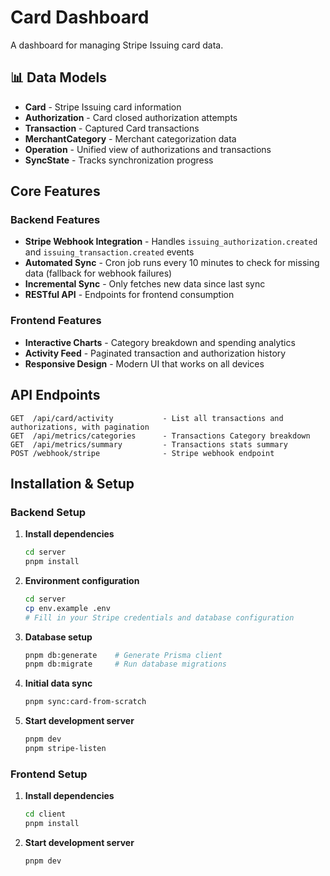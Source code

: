 # Card Dashboard

A dashboard for managing Stripe Issuing card data.

## 📊 Data Models

- **Card** - Stripe Issuing card information
- **Authorization** - Card closed authorization attempts
- **Transaction** - Captured Card transactions
- **MerchantCategory** - Merchant categorization data
- **Operation** - Unified view of authorizations and transactions
- **SyncState** - Tracks synchronization progress

## Core Features

### Backend Features

- **Stripe Webhook Integration** - Handles `issuing_authorization.created` and `issuing_transaction.created` events
- **Automated Sync** - Cron job runs every 10 minutes to check for missing data (fallback for webhook failures)
- **Incremental Sync** - Only fetches new data since last sync
- **RESTful API** - Endpoints for frontend consumption

### Frontend Features

- **Interactive Charts** - Category breakdown and spending analytics
- **Activity Feed** - Paginated transaction and authorization history
- **Responsive Design** - Modern UI that works on all devices

## API Endpoints

```
GET  /api/card/activity           - List all transactions and authorizations, with pagination
GET  /api/metrics/categories      - Transactions Category breakdown
GET  /api/metrics/summary         - Transactions stats summary
POST /webhook/stripe              - Stripe webhook endpoint
```

## Installation & Setup

### Backend Setup

1. **Install dependencies**

   ```bash
   cd server
   pnpm install
   ```

2. **Environment configuration**

   ```bash
   cd server
   cp env.example .env
   # Fill in your Stripe credentials and database configuration
   ```

3. **Database setup**

   ```bash
   pnpm db:generate    # Generate Prisma client
   pnpm db:migrate     # Run database migrations
   ```

4. **Initial data sync**

   ```bash
   pnpm sync:card-from-scratch
   ```

5. **Start development server**
   ```bash
   pnpm dev
   pnpm stripe-listen
   ```

### Frontend Setup

1. **Install dependencies**

   ```bash
   cd client
   pnpm install
   ```

2. **Start development server**
   ```bash
   pnpm dev
   ```
